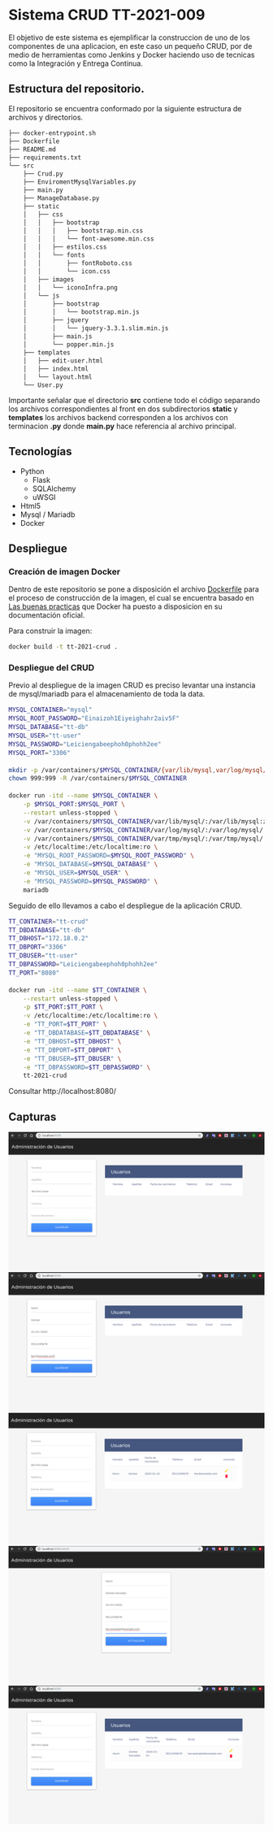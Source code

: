 # Sistema CRUD TT-2021-009

El objetivo de este sistema es ejemplificar la construccion de uno de los componentes de una aplicacion, en este caso un pequeño CRUD, por de medio de herramientas como Jenkins y Docker haciendo uso de tecnicas como la Integración y Entrega Continua.

## Estructura del repositorio.

El repositorio se encuentra conformado por la siguiente estructura de archivos y directorios.

```
├── docker-entrypoint.sh
├── Dockerfile
├── README.md
├── requirements.txt
└── src
    ├── Crud.py
    ├── EnviromentMysqlVariables.py
    ├── main.py
    ├── ManageDatabase.py
    ├── static
    │   ├── css
    │   │   ├── bootstrap
    │   │   │   ├── bootstrap.min.css
    │   │   │   └── font-awesome.min.css
    │   │   ├── estilos.css
    │   │   └── fonts
    │   │       ├── fontRoboto.css
    │   │       └── icon.css
    │   ├── images
    │   │   └── iconoInfra.png
    │   └── js
    │       ├── bootstrap
    │       │   └── bootstrap.min.js
    │       ├── jquery
    │       │   └── jquery-3.3.1.slim.min.js
    │       ├── main.js
    │       └── popper.min.js
    ├── templates
    │   ├── edit-user.html
    │   ├── index.html
    │   └── layout.html
    └── User.py 
```

Importante señalar que el directorio **src** contiene todo el código separando los archivos correspondientes al front en dos subdirectorios **static** y **templates** los archivos backend corresponden a los archivos con terminacion **.py** donde **main.py** hace referencia al archivo principal.

## Tecnologías

* Python
  * Flask
  * SQLAlchemy
  * uWSGI
* Html5
* Mysql / Mariadb
* Docker

## Despliegue

### Creación de imagen Docker

Dentro de este repositorio se pone a disposición el archivo [Dockerfile](Dockerfile) para el proceso de construcción de la imagen, el cual se encuentra basado en [Las buenas practicas](https://docs.docker.com/develop/develop-images/dockerfile_best-practices/) que Docker ha puesto a disposicion en su documentación oficial.

Para construir la imagen:

```bash
docker build -t tt-2021-crud .
```

### Despliegue del CRUD

Previo al despliegue de la imagen CRUD es preciso levantar una instancia de mysql/mariadb para el almacenamiento de toda la data.

```bash
MYSQL_CONTAINER="mysql"
MYSQL_ROOT_PASSWORD="Einaizoh1Eiyeighahr2aiv5F"
MYSQL_DATABASE="tt-db"
MYSQL_USER="tt-user"
MYSQL_PASSWORD="Leiciengabeephoh0phohh2ee"
MYSQL_PORT="3306"

mkdir -p /var/containers/$MYSQL_CONTAINER/{var/lib/mysql,var/log/mysql/,var/tmp/mysql/}
chown 999:999 -R /var/containers/$MYSQL_CONTAINER

docker run -itd --name $MYSQL_CONTAINER \
    -p $MYSQL_PORT:$MYSQL_PORT \
    --restart unless-stopped \
    -v /var/containers/$MYSQL_CONTAINER/var/lib/mysql/:/var/lib/mysql:z \
    -v /var/containers/$MYSQL_CONTAINER/var/log/mysql/:/var/log/mysql/:z \
    -v /var/containers/$MYSQL_CONTAINER/var/tmp/mysql/:/var/tmp/mysql/:z \
    -v /etc/localtime:/etc/localtime:ro \
    -e "MYSQL_ROOT_PASSWORD=$MYSQL_ROOT_PASSWORD" \
    -e "MYSQL_DATABASE=$MYSQL_DATABASE" \
    -e "MYSQL_USER=$MYSQL_USER" \
    -e "MYSQL_PASSWORD=$MYSQL_PASSWORD" \
    mariadb
```

Seguido de ello llevamos a cabo el despliegue de la aplicación CRUD.

```bash
TT_CONTAINER="tt-crud"
TT_DBDATABASE="tt-db"
TT_DBHOST="172.18.0.2"
TT_DBPORT="3306"
TT_DBUSER="tt-user"
TT_DBPASSWORD="Leiciengabeephoh0phohh2ee"
TT_PORT="8080"

docker run -itd --name $TT_CONTAINER \
    --restart unless-stopped \
    -p $TT_PORT:$TT_PORT \
    -v /etc/localtime:/etc/localtime:ro \
    -e "TT_PORT=$TT_PORT" \
    -e "TT_DBDATABASE=$TT_DBDATABASE" \
    -e "TT_DBHOST=$TT_DBHOST" \
    -e "TT_DBPORT=$TT_DBPORT" \
    -e "TT_DBUSER=$TT_DBUSER" \
    -e "TT_DBPASSWORD=$TT_DBPASSWORD" \
    tt-2021-crud
```

Consultar http://localhost:8080/

## Capturas

![Imagen](images/imagen01.png)
![Imagen](images/imagen02.png)
![Imagen](images/imagen03.png)
![Imagen](images/imagen04.png)
![Imagen](images/imagen05.png)